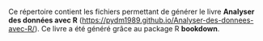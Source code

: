 Ce répertoire contient les fichiers permettant de générer le livre **Analyser des données avec R** (https://pydm1989.github.io/Analyser-des-donnees-avec-R/). Ce livre a été généré grâce au package R **bookdown**.
